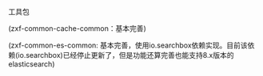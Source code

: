 工具包

(zxf-common-cache-common：基本完善)

(zxf-common-es-common: 基本完善，使用io.searchbox依赖实现。目前该依赖(io.searchbox)已经停止更新了，但是功能还算完善也能支持8.x版本的elasticsearch)
